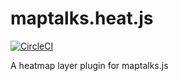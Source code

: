 # maptalks.heat.js

[![CircleCI](https://circleci.com/gh/maptalks/maptalks.heat.js.svg?style=svg)](https://circleci.com/gh/maptalks/maptalks.heat.js)

A heatmap layer plugin for maptalks.js
